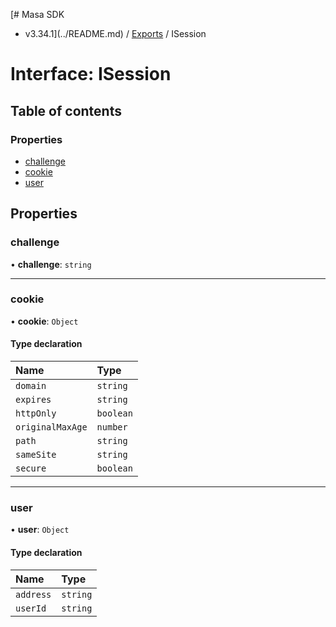 [# Masa SDK
 - v3.34.1](../README.md) / [Exports](../modules.md) / ISession

# Interface: ISession

## Table of contents

### Properties

- [challenge](ISession.md#challenge)
- [cookie](ISession.md#cookie)
- [user](ISession.md#user)

## Properties

### challenge

• **challenge**: `string`

___

### cookie

• **cookie**: `Object`

#### Type declaration

| Name | Type |
| :------ | :------ |
| `domain` | `string` |
| `expires` | `string` |
| `httpOnly` | `boolean` |
| `originalMaxAge` | `number` |
| `path` | `string` |
| `sameSite` | `string` |
| `secure` | `boolean` |

___

### user

• **user**: `Object`

#### Type declaration

| Name | Type |
| :------ | :------ |
| `address` | `string` |
| `userId` | `string` |
